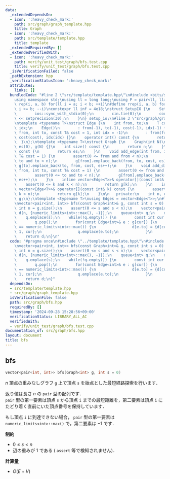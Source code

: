 ```yaml
---
data:
  _extendedDependsOn:
  - icon: ':heavy_check_mark:'
    path: src/graph/graph_template.hpp
    title: Graph
  - icon: ':heavy_check_mark:'
    path: src/template/template.hpp
    title: template
  _extendedRequiredBy: []
  _extendedVerifiedWith:
  - icon: ':heavy_check_mark:'
    path: verify/unit_test/graph/bfs.test.cpp
    title: verify/unit_test/graph/bfs.test.cpp
  _isVerificationFailed: false
  _pathExtension: hpp
  _verificationStatusIcon: ':heavy_check_mark:'
  attributes:
    links: []
  bundledCode: "#line 2 \"src/template/template.hpp\"\n#include <bits/stdc++.h>\n\
    using namespace std;\nusing ll = long long;\nusing P = pair<ll, ll>;\n#define\
    \ rep(i, a, b) for(ll i = a; i < b; ++i)\n#define rrep(i, a, b) for(ll i = a;\
    \ i >= b; --i)\nconstexpr ll inf = 4e18;\nstruct SetupIO {\n    SetupIO() {\n\
    \        ios::sync_with_stdio(0);\n        cin.tie(0);\n        cout << fixed\
    \ << setprecision(30);\n    }\n} setup_io;\n#line 3 \"src/graph/graph_template.hpp\"\
    \ntemplate <typename T>\nstruct Edge {\n    int from, to;\n    T cost;\n    int\
    \ idx;\n    Edge()\n        : from(-1), to(-1), cost(-1), idx(-1) {}\n    Edge(int\
    \ from, int to, const T& cost = 1, int idx = -1)\n        : from(from), to(to),\
    \ cost(cost), idx(idx) {}\n    operator int() const {\n        return to;\n  \
    \  }\n};\ntemplate <typename T>\nstruct Graph {\n    Graph(int N)\n        : n(N),\
    \ es(0), g(N) {}\n    int size() const {\n        return n;\n    }\n    int edge_size()\
    \ const {\n        return es;\n    }\n    void add_edge(int from, int to, const\
    \ T& cost = 1) {\n        assert(0 <= from and from < n);\n        assert(0 <=\
    \ to and to < n);\n        g[from].emplace_back(from, to, cost, es);\n       \
    \ g[to].emplace_back(to, from, cost, es++);\n    }\n    void add_directed_edge(int\
    \ from, int to, const T& cost = 1) {\n        assert(0 <= from and from < n);\n\
    \        assert(0 <= to and to < n);\n        g[from].emplace_back(from, to, cost,\
    \ es++);\n    }\n    inline vector<Edge<T>>& operator[](const int& k) {\n    \
    \    assert(0 <= k and k < n);\n        return g[k];\n    }\n    inline const\
    \ vector<Edge<T>>& operator[](const int& k) const {\n        assert(0 <= k and\
    \ k < n);\n        return g[k];\n    }\n\n   private:\n    int n, es;\n    vector<vector<Edge<T>>>\
    \ g;\n};\ntemplate <typename T>\nusing Edges = vector<Edge<T>>;\n#line 4 \"src/graph/bfs.hpp\"\
    \nvector<pair<int, int>> bfs(const Graph<int>& g, const int s = 0) {\n    const\
    \ int n = g.size();\n    assert(0 <= s and s < n);\n    vector<pair<int, int>>\
    \ d(n, {numeric_limits<int>::max(), -1});\n    queue<int> q;\n    d[s] = {0, -1};\n\
    \    q.emplace(s);\n    while(!q.empty()) {\n        const int cur = q.front();\n\
    \        q.pop();\n        for(const Edge<int>& e : g[cur]) {\n            if(d[e.to].first\
    \ == numeric_limits<int>::max()) {\n                d[e.to] = {d[cur].first +\
    \ 1, cur};\n                q.emplace(e.to);\n            }\n        }\n    }\n\
    \    return d;\n}\n"
  code: "#pragma once\n#include \"../template/template.hpp\"\n#include \"./graph_template.hpp\"\
    \nvector<pair<int, int>> bfs(const Graph<int>& g, const int s = 0) {\n    const\
    \ int n = g.size();\n    assert(0 <= s and s < n);\n    vector<pair<int, int>>\
    \ d(n, {numeric_limits<int>::max(), -1});\n    queue<int> q;\n    d[s] = {0, -1};\n\
    \    q.emplace(s);\n    while(!q.empty()) {\n        const int cur = q.front();\n\
    \        q.pop();\n        for(const Edge<int>& e : g[cur]) {\n            if(d[e.to].first\
    \ == numeric_limits<int>::max()) {\n                d[e.to] = {d[cur].first +\
    \ 1, cur};\n                q.emplace(e.to);\n            }\n        }\n    }\n\
    \    return d;\n}"
  dependsOn:
  - src/template/template.hpp
  - src/graph/graph_template.hpp
  isVerificationFile: false
  path: src/graph/bfs.hpp
  requiredBy: []
  timestamp: '2024-09-28 15:28:56+09:00'
  verificationStatus: LIBRARY_ALL_AC
  verifiedWith:
  - verify/unit_test/graph/bfs.test.cpp
documentation_of: src/graph/bfs.hpp
layout: document
title: bfs
---
```


## bfs

```cpp
vector<pair<int, int>> bfs(Graph<int> g, int s = 0)
```

$n$ 頂点の重みなしグラフ `g` 上で頂点 `s` を始点とした最短経路探索を行います．

返り値は長さ $n$ の `pair` 型の配列です．<br>
`pair` 型の第一要素は頂点 `s` から頂点 `i` までの最短距離を，第二要素は頂点 `i` にたどり着く直前にいた頂点番号を保持しています．

もし頂点 `i` に到達できない場合， `pair` 型の第一要素は `numeric_limits<int>::max()` で，第二要素は $-1$ です．

**制約**

- $0 \leq s < n$
- 辺の重みが $1$ である ( `assert` 等で検知されません)．

**計算量**

- $O(E + V)$